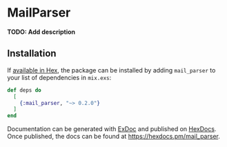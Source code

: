 # MailParser

**TODO: Add description**

## Installation

If [available in Hex](https://hex.pm/docs/publish), the package can be installed
by adding `mail_parser` to your list of dependencies in `mix.exs`:

```elixir
def deps do
  [
    {:mail_parser, "~> 0.2.0"}
  ]
end
```

Documentation can be generated with [ExDoc](https://github.com/elixir-lang/ex_doc)
and published on [HexDocs](https://hexdocs.pm). Once published, the docs can
be found at <https://hexdocs.pm/mail_parser>.
